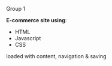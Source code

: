 Group 1

**E-commerce site using**:
- HTML
- Javascript
- CSS


loaded with content, navigation & saving